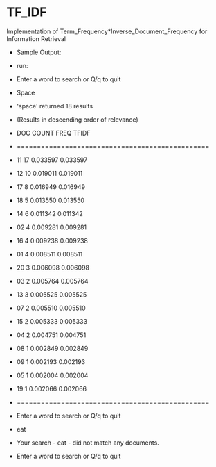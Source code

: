 # TF_IDF
Implementation of Term_Frequency*Inverse_Document_Frequency for Information Retrieval

* Sample Output:

* run:
* Enter a word to search or Q/q to quit
* Space

* 'space' returned 18 results
* (Results in descending order of relevance)

* DOC   COUNT   FREQ         TFIDF
* ================================================
* 11    17      0.033597     0.033597
* 12    10      0.019011     0.019011
* 17    8       0.016949     0.016949
* 18    5       0.013550     0.013550
* 14    6       0.011342     0.011342
* 02    4       0.009281     0.009281
* 16    4       0.009238     0.009238
* 01    4       0.008511     0.008511
* 20    3       0.006098     0.006098
* 03    2       0.005764     0.005764
* 13    3       0.005525     0.005525
* 07    2       0.005510     0.005510
* 15    2       0.005333     0.005333
* 04    2       0.004751     0.004751
* 08    1       0.002849     0.002849
* 09    1       0.002193     0.002193
* 05    1       0.002004     0.002004
* 19    1       0.002066     0.002066
* ================================================

* Enter a word to search or Q/q to quit
* eat
* Your search - eat - did not match any documents.
* Enter a word to search or Q/q to quit
